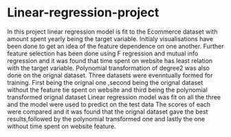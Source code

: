 # Linear-regression-project
In this project linear regression model is fit to the Ecommerce dataset with amount spent yearly being the target variable. 
Initialy visualisations have been done to get an idea of the feature dependence on one another.
Further feature selection has been done using F regression and mutual info regression and it was found that time spent on website has least relation with the target variable.
Polynomial transformation of degree2 was also done on the orignal dataset.
Three datasets were evenntually formed for training. First being the orignal one ,second being the orignal dataset without the feature tie spent on website and third being the polynomial transformed orignal dataset
Linear regression model was fit on all the three and the model were used to predict on the test data
The scores of each were compared and it was found that the orignal dataset gave the best results,followed by the polynomial transformed one and lastly the one without time spent on website feature.
